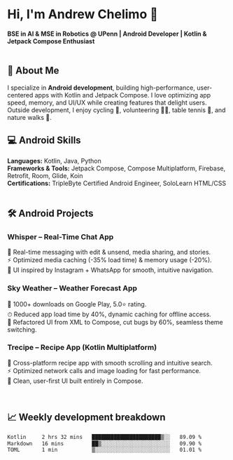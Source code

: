# Hi, I'm Andrew Chelimo 👋

**BSE in AI & MSE in Robotics @ UPenn  | Android Developer | Kotlin & Jetpack Compose Enthusiast**
<br>
<br>


## 🚀 About Me
I specialize in **Android development**, building high-performance, user-centered apps with Kotlin and Jetpack Compose. I love optimizing app speed, memory, and UI/UX while creating features that delight users. Outside development, I enjoy cycling 🚴, volunteering 👨‍🏫, table tennis 🏓, and nature walks 🌿.


## 💻 Android Skills
**Languages:** Kotlin, Java, Python  
**Frameworks & Tools:** Jetpack Compose, Compose Multiplatform, Firebase, Retrofit, Room, Glide, Koin  
**Certifications:** TripleByte Certified Android Engineer, SoloLearn HTML/CSS  
<br>

## 🛠 Android Projects

### Whisper – Real-Time Chat App
💬 Real-time messaging with edit & unsend, media sharing, and stories.  
⚡ Optimized media caching (-35% load time) & memory usage (-20%).  
🎨 UI inspired by Instagram + WhatsApp for smooth, intuitive navigation.  

### Sky Weather – Weather Forecast App
📲 1000+ downloads on Google Play, 5.0⭐ rating.  
⏱ Reduced app load time by 40%, dynamic caching for offline access.  
🎨 Refactored UI from XML to Compose, cut bugs by 60%, seamless theme switching.  

### Trecipe – Recipe App (Kotlin Multiplatform)
🍴 Cross-platform recipe app with smooth scrolling and intuitive search.  
⚡ Optimized network calls and image loading for fast performance.  
🎨 Clean, user-first UI built entirely in Compose.  

<br>

## 📈 Weekly development breakdown
<!--START_SECTION:waka-->

```txt
Kotlin     2 hrs 32 mins   ██████████████████████▒░░   89.09 %
Markdown   16 mins         ██▒░░░░░░░░░░░░░░░░░░░░░░   09.90 %
TOML       1 min           ▒░░░░░░░░░░░░░░░░░░░░░░░░   01.01 %
```

<!--END_SECTION:waka-->
